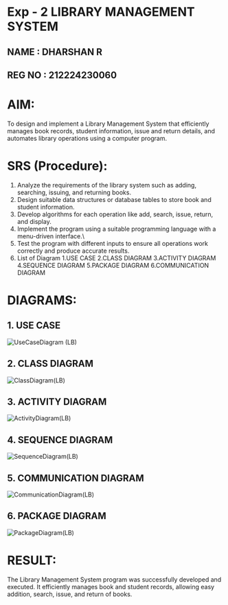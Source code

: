 # Exp - 2 LIBRARY MANAGEMENT SYSTEM
## NAME : DHARSHAN R
## REG NO : 212224230060
# AIM:
To design and implement a Library Management System that efficiently manages book records, student information, issue and return details, and automates library operations using a computer program.

# SRS (Procedure):
1. Analyze the requirements of the library system such as adding, searching, issuing, and returning books.
2. Design suitable data structures or database tables to store book and student information.
3. Develop algorithms for each operation like add, search, issue, return, and display.
4. Implement the program using a suitable programming language with a menu-driven interface.\
5. Test the program with different inputs to ensure all operations work correctly and produce accurate results.
6. List of Diagram
   1.USE CASE
   2.CLASS DIAGRAM
   3.ACTIVITY DIAGRAM
   4.SEQUENCE DIAGRAM
   5.PACKAGE DIAGRAM
   6.COMMUNICATION DIAGRAM

# DIAGRAMS:
## 1. USE CASE

![UseCaseDiagram (LB)](https://github.com/user-attachments/assets/4a2c7c68-9a8b-47c3-bfee-48ff757c4835)

## 2. CLASS DIAGRAM
![ClassDiagram(LB)](https://github.com/user-attachments/assets/4f810eb1-c104-4c63-9861-76f5080df5c1)

## 3. ACTIVITY DIAGRAM
![ActivityDiagram(LB)](https://github.com/user-attachments/assets/a0aa81a4-a30b-4071-9e46-2b01166059f5)

## 4. SEQUENCE DIAGRAM

![SequenceDiagram(LB)](https://github.com/user-attachments/assets/b27c7e12-1e61-4074-8957-0adaa50ffe72)



## 5. COMMUNICATION DIAGRAM
![CommunicationDiagram(LB)](https://github.com/user-attachments/assets/a7158314-56fb-4f27-895e-75418fede82d)

## 6. PACKAGE DIAGRAM
![PackageDiagram(LB)](https://github.com/user-attachments/assets/b5f34f54-7599-4681-9f8f-3a47e54dd101)



# RESULT:
The Library Management System program was successfully developed and executed. It efficiently manages book and student records, allowing easy addition, search, issue, and return of books.
